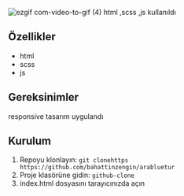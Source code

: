 ![ezgif com-video-to-gif (4)](https://github.com/bahattinzengin/arabluetur/assets/140658226/87d84eb9-2a5d-4386-9e9d-db094d4b46b8)
html ,scss ,js kullanıldı
## Özellikler
- html
- scss
- js
## Gereksinimler
responsive tasarım uygulandı
## Kurulum
1. Repoyu klonlayın: `git clonehttps https://github.com/bahattinzengin/arabluetur`
2. Proje klasörüne gidin: `github-clone`
3. index.html dosyasını tarayıcınızda açın

